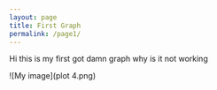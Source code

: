 ```yaml
---
layout: page
title: First Graph
permalink: /page1/
---
```


Hi this is my first  got damn graph why is it not working

![My image](plot 4.png)
